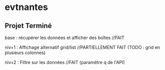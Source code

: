 # evtnantes

## Projet Terminé

base : récupérer les données et afficher des boîtes //FAIT 


niv+1 : Affichage alternatif grid/list //PARTIELLEMENT FAIT (TODO : grid en plusieurs colonnes) 


niv+2 : Filtre sur les données //FAIT (paramètre q de l'API)
